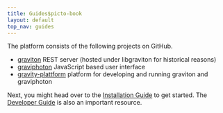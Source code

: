 ```yaml
---
title: Guides$picto-book
layout: default
top_nav: guides
---
```


The platform consists of the following projects on GitHub.

- [graviton](https://github.com/libgraviton) REST server (hosted under libgraviton for historical reasons)
- [graviphoton](https://github.com/graviphoton) JavaScript based user interface
- [gravity-plattform](https://github.com/gravity-platform) platform for developing and running graviton and graviphoton

Next, you might head over to the [Installation Guide](/ops/installation_guide) to get started. The
[Developer Guide](/guides/developer_guide) is also an important resource.

 

